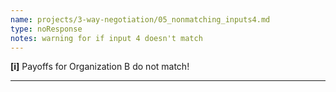 ```yaml
---
name: projects/3-way-negotiation/05_nonmatching_inputs4.md
type: noResponse
notes: warning for if input 4 doesn't match
---
```


**[i]** Payoffs for Organization B do not match! 

---
